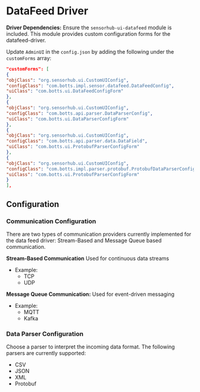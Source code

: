 # DataFeed Driver

**Driver Dependencies:**
Ensure the `sensorhub-ui-datafeed` module is included. This module provides custom configuration forms for the datafeed-driver.

Update `AdminUI` in the `config.json` by adding the following under the `customForms` array:
```json
"customForms": [
{
"objClass": "org.sensorhub.ui.CustomUIConfig",
"configClass": "com.botts.impl.sensor.datafeed.DataFeedConfig",
"uiClass": "com.botts.ui.DataFeedConfigForm"
},
{
"objClass": "org.sensorhub.ui.CustomUIConfig",
"configClass": "com.botts.api.parser.DataParserConfig",
"uiClass": "com.botts.ui.DataParserConfigForm"
},
{
"objClass": "org.sensorhub.ui.CustomUIConfig",
"configClass": "com.botts.api.parser.data.DataField",
"uiClass": "com.botts.ui.ProtobufParserConfigForm"
},
{
"objClass": "org.sensorhub.ui.CustomUIConfig",
"configClass": "com.botts.impl.parser.protobuf.ProtobufDataParserConfig",
"uiClass": "com.botts.ui.ProtobufParserConfigForm"
}
],
```

## Configuration

### Communication Configuration
There are two types of communication providers currently implemented for the data feed driver: Stream-Based and Message Queue based communication.

**Stream-Based Communication**
Used for continuous data streams
- Example: 
  - TCP
  - UDP

**Message Queue Communication:**
Used for event-driven messaging
- Example: 
  - MQTT
  - Kafka


### Data Parser Configuration
Choose a parser to interpret the incoming data format. The following parsers are currently supported:
- CSV
- JSON
- XML
- Protobuf
